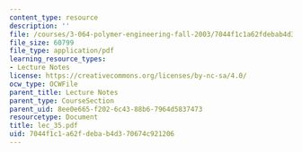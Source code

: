 ```yaml
---
content_type: resource
description: ''
file: /courses/3-064-polymer-engineering-fall-2003/7044f1c1a62fdebab4d370674c921206_lec_35.pdf
file_size: 60799
file_type: application/pdf
learning_resource_types:
- Lecture Notes
license: https://creativecommons.org/licenses/by-nc-sa/4.0/
ocw_type: OCWFile
parent_title: Lecture Notes
parent_type: CourseSection
parent_uid: 8ee0e665-f202-6c43-88b6-7964d5837473
resourcetype: Document
title: lec_35.pdf
uid: 7044f1c1-a62f-deba-b4d3-70674c921206
---
```

